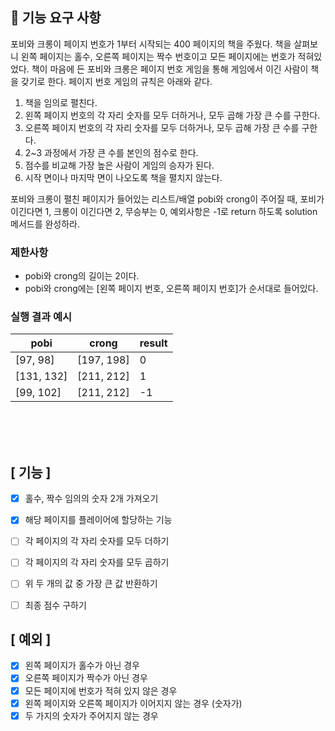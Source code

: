 ## 🚀 기능 요구 사항

포비와 크롱이 페이지 번호가 1부터 시작되는 400 페이지의 책을 주웠다. 책을 살펴보니 왼쪽 페이지는 홀수, 오른쪽 페이지는 짝수 번호이고 모든 페이지에는 번호가 적혀있었다. 책이 마음에 든 포비와 크롱은 페이지 번호 게임을 통해 게임에서 이긴 사람이 책을 갖기로 한다. 페이지 번호 게임의 규칙은 아래와 같다.

1. 책을 임의로 펼친다.
2. 왼쪽 페이지 번호의 각 자리 숫자를 모두 더하거나, 모두 곱해 가장 큰 수를 구한다.
3. 오른쪽 페이지 번호의 각 자리 숫자를 모두 더하거나, 모두 곱해 가장 큰 수를 구한다.
4. 2~3 과정에서 가장 큰 수를 본인의 점수로 한다.
5. 점수를 비교해 가장 높은 사람이 게임의 승자가 된다.
6. 시작 면이나 마지막 면이 나오도록 책을 펼치지 않는다.

포비와 크롱이 펼친 페이지가 들어있는 리스트/배열 pobi와 crong이 주어질 때, 포비가 이긴다면 1, 크롱이 이긴다면 2, 무승부는 0, 예외사항은 -1로 return 하도록 solution 메서드를 완성하라.

### 제한사항

- pobi와 crong의 길이는 2이다.
- pobi와 crong에는 [왼쪽 페이지 번호, 오른쪽 페이지 번호]가 순서대로 들어있다.

### 실행 결과 예시

| pobi | crong | result |
| --- | --- | --- |
| [97, 98] | [197, 198] | 0 |
| [131, 132] | [211, 212] | 1 |
| [99, 102] | [211, 212] | -1 |



<br><br><br>

## [ 기능 ]
- [X] 홀수, 짝수 임의의 숫자 2개 가져오기
- [X] 해당 페이지를 플레이어에 할당하는 기능
- [ ] 각 페이지의 각 자리 숫자를 모두 더하기
- [ ] 각 페이지의 각 자리 숫자를 모두 곱하기
- [ ] 위 두 개의 값 중 가장 큰 값 반환하기
- [ ] 최종 점수 구하기


## [ 예외 ]
- [X] 왼쪽 페이지가 홀수가 아닌 경우
- [X] 오른쪽 페이지가 짝수가 아닌 경우
- [X] 모든 페이지에 번호가 적혀 있지 않은 경우
- [X] 왼쪽 페이지와 오른쪽 페이지가 이어지지 않는 경우 (숫자가)
- [X] 두 가지의 숫자가 주어지지 않는 경우